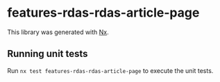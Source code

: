 # features-rdas-rdas-article-page

This library was generated with [Nx](https://nx.dev).

## Running unit tests

Run `nx test features-rdas-rdas-article-page` to execute the unit tests.
